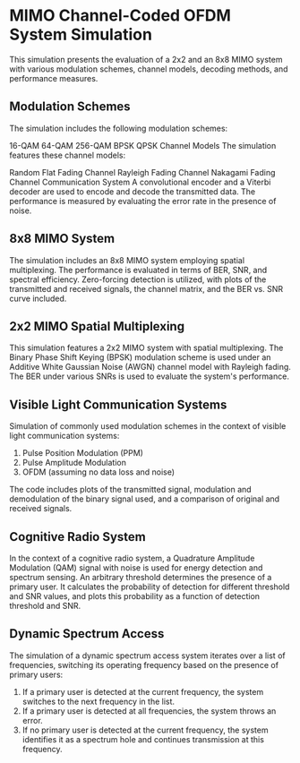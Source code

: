 # MIMO Channel-Coded OFDM System Simulation
This simulation presents the evaluation of a 2x2 and an 8x8 MIMO system with various modulation schemes, channel models, decoding methods, and performance measures.

## Modulation Schemes
The simulation includes the following modulation schemes:

16-QAM
64-QAM
256-QAM
BPSK
QPSK
Channel Models
The simulation features these channel models:

Random Flat Fading Channel
Rayleigh Fading Channel
Nakagami Fading Channel
Communication System
A convolutional encoder and a Viterbi decoder are used to encode and decode the transmitted data. The performance is measured by evaluating the error rate in the presence of noise.

## 8x8 MIMO System
The simulation includes an 8x8 MIMO system employing spatial multiplexing. The performance is evaluated in terms of BER, SNR, and spectral efficiency. Zero-forcing detection is utilized, with plots of the transmitted and received signals, the channel matrix, and the BER vs. SNR curve included.

## 2x2 MIMO Spatial Multiplexing
This simulation features a 2x2 MIMO system with spatial multiplexing. The Binary Phase Shift Keying (BPSK) modulation scheme is used under an Additive White Gaussian Noise (AWGN) channel model with Rayleigh fading. The BER under various SNRs is used to evaluate the system's performance.

## Visible Light Communication Systems
Simulation of commonly used modulation schemes in the context of visible light communication systems:

1. Pulse Position Modulation (PPM)  
2. Pulse Amplitude Modulation 
3. OFDM (assuming no data loss and noise)

The code includes plots of the transmitted signal, modulation and demodulation of the binary signal used, and a comparison of original and received signals.

## Cognitive Radio System
In the context of a cognitive radio system, a Quadrature Amplitude Modulation (QAM) signal with noise is used for energy detection and spectrum sensing. An arbitrary threshold determines the presence of a primary user. It calculates the probability of detection for different threshold and SNR values, and plots this probability as a function of detection threshold and SNR.

## Dynamic Spectrum Access
The simulation of a dynamic spectrum access system iterates over a list of frequencies, switching its operating frequency based on the presence of primary users:

1. If a primary user is detected at the current frequency, the system switches to the next frequency in the list.
2. If a primary user is detected at all frequencies, the system throws an error.
3. If no primary user is detected at the current frequency, the system identifies it as a spectrum hole and continues transmission at this frequency.

